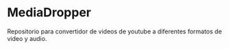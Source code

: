# MediaDropper
 Repositorio para convertidor de videos de youtube a diferentes formatos de video y audio.
